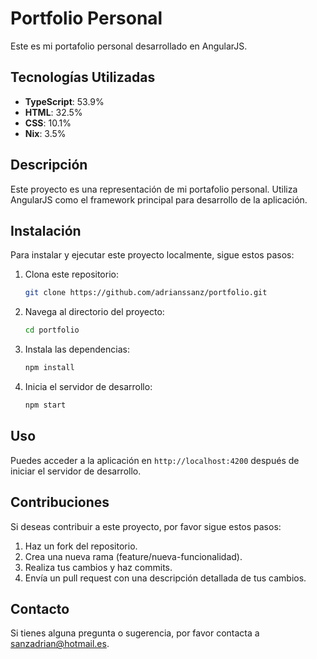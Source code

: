 # Portfolio Personal

Este es mi portafolio personal desarrollado en AngularJS.

## Tecnologías Utilizadas

- **TypeScript**: 53.9%
- **HTML**: 32.5%
- **CSS**: 10.1%
- **Nix**: 3.5%

## Descripción

Este proyecto es una representación de mi portafolio personal. Utiliza AngularJS como el framework principal para desarrollo de la aplicación. 

## Instalación

Para instalar y ejecutar este proyecto localmente, sigue estos pasos:

1. Clona este repositorio:
    ```bash
    git clone https://github.com/adrianssanz/portfolio.git
    ```
2. Navega al directorio del proyecto:
    ```bash
    cd portfolio
    ```
3. Instala las dependencias:
    ```bash
    npm install
    ```
4. Inicia el servidor de desarrollo:
    ```bash
    npm start
    ```

## Uso

Puedes acceder a la aplicación en `http://localhost:4200` después de iniciar el servidor de desarrollo.

## Contribuciones

Si deseas contribuir a este proyecto, por favor sigue estos pasos:

1. Haz un fork del repositorio.
2. Crea una nueva rama (feature/nueva-funcionalidad).
3. Realiza tus cambios y haz commits.
4. Envía un pull request con una descripción detallada de tus cambios.

## Contacto

Si tienes alguna pregunta o sugerencia, por favor contacta a [sanzadrian@hotmail.es](mailto:sanzadrian@hotmail.es).
